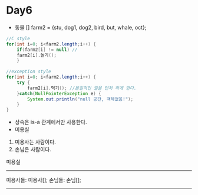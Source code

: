 # Day6

+ 동물 [] farm2 = {stu, dog1, dog2, bird, but, whale, oct};

```java
//C style
for(int i=0; i<farm2.length;i++) {
	if(farm2[i] != null) //
	farm2[i].놀기();
	}
		
//exception style
for(int i=0; i<farm2.length;i++) {
	try {
		farm2[i].먹기(); //본질적인 일을 먼저 하게 한다.
	}catch(NullPointerException e) {
		System.out.println("null 공간, 객체없음!");
	}
}
```

+ 상속은 is-a 관계에서만 사용한다.
+ 미용실

1) 미용사는 사람이다.
2) 손님은 사람이다.

미용실
________
미용사들: 미용사[];
손님들: 손님[];
_________


	